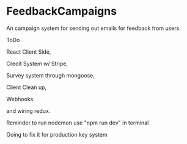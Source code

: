 # FeedbackCampaigns
An campaign system for sending out emails for feedback from users. 

ToDo

React Client Side, 

Credit System w/ Stripe,

Survey system through mongoose,

Client Clean up,

Webhooks 

and wiring redux.

Reminder to run nodemon use "npm run dev" in terminal


Going to fix it for production key system 